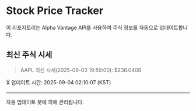 
# Stock Price Tracker

이 리포지토리는 Alpha Vantage API를 사용하여 주식 정보를 자동으로 업데이트합니다.

## 최신 주식 시세
> AAPL 최신 시세(2025-09-03 19:59:00): $238.0408

⏳ 업데이트 시간: 2025-09-04 02:10:07 (KST)

---
자동 업데이트 봇에 의해 관리됩니다.
